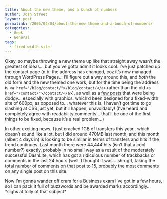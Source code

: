 ```yaml
---
title: About the new theme, and a bunch of numbers
author: Josh Street
layout: post
permalink: /2005/04/04/about-the-new-theme-and-a-bunch-of-numbers/
categories:
  - Geek
  - General
tags:
  - fixed-width site
---
```

Okay, so maybe throwing a new theme up like that straight away wasn&#8217;t the greatest of ideas&#8230; but you&#8217;ve gotta admit it looks cool. I&#8217;ve just patched up the contact page (n.b. the address has changed, coz it&#8217;s now managed through WordPress Pages&#8230; I&#8217;ll figure out a way around this, and *both* the old form and the new themed one work, but for the time being the address is `<a href="/blog/contact/">/blog/contact/</a>` rather than the old `<a href="/contact/">/contact/</a>`), as well as a [few posts][1] that were being dodgy&#8230; especially with graphics, which&#8217;d been designed for a fixed-width site of 600px, as opposed to&#8230; whatever this is. I haven&#8217;t got time to go slashing at CSS just yet, but it&#8217;ll happen, unavoidably! (I&#8217;ve heard and completely agree with readability comments&#8230; that&#8217;ll be one of the first things to be fixed, because it&#8217;s a real problem&#8230;)

In other exciting news, I just cracked 1GB of transfers this year.. which doesn&#8217;t sound like a lot, but I did around 470MB last month, and this month (albeit 4 days in) is looking to be similar in terms of transfers and hits if the trend continues. Last month there were 44,444 hits (isn&#8217;t that a cool number?) exactly, probably in no small way as a result of the moderately successful DashLite, which has got a ridiculous number of trackbacks or comments in the last 24 hours (well, I thought it was&#8230; shrug!), taking the total number of comments on that post to 15, probably the most comments on any single post on this site.

Now I&#8217;m gonna wander off cram for a Business exam I&#8217;ve got in a few hours, so I can pack it full of buzzwords and be awarded marks accordingly&#8230; \*sighs at folly of that subject\*

 [1]: http://www.joahua.com/blog/2005/03/29/crazy-roof-shutter-things